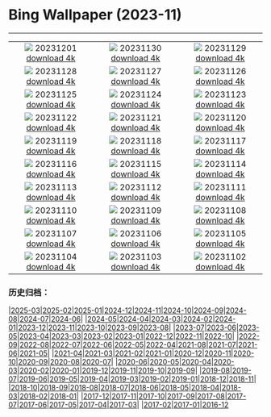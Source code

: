 # Bing Wallpaper (2023-11)
**************
| | | |
| :----: | :----: | :----: |
| ![](https://www.bing.com/th?id=OHR.IcebergAntarctica_IT-IT9598451046_1920x1080.jpg) 20231201 [download 4k](https://www.bing.com/th?id=OHR.IcebergAntarctica_IT-IT9598451046_UHD.jpg) | ![](https://www.bing.com/th?id=OHR.TrotternishStorr_IT-IT5546138012_1920x1080.jpg) 20231130 [download 4k](https://www.bing.com/th?id=OHR.TrotternishStorr_IT-IT5546138012_UHD.jpg) | ![](https://www.bing.com/th?id=OHR.TreeLighting_IT-IT9195386541_1920x1080.jpg) 20231129 [download 4k](https://www.bing.com/th?id=OHR.TreeLighting_IT-IT9195386541_UHD.jpg) |
| ![](https://www.bing.com/th?id=OHR.HumanKindness_IT-IT8962065761_1920x1080.jpg) 20231128 [download 4k](https://www.bing.com/th?id=OHR.HumanKindness_IT-IT8962065761_UHD.jpg) | ![](https://www.bing.com/th?id=OHR.RioNegro_IT-IT8563541659_1920x1080.jpg) 20231127 [download 4k](https://www.bing.com/th?id=OHR.RioNegro_IT-IT8563541659_UHD.jpg) | ![](https://www.bing.com/th?id=OHR.BradgateFallow_IT-IT7620518692_1920x1080.jpg) 20231126 [download 4k](https://www.bing.com/th?id=OHR.BradgateFallow_IT-IT7620518692_UHD.jpg) |
| ![](https://www.bing.com/th?id=OHR.TajoRiver_IT-IT6335699453_1920x1080.jpg) 20231125 [download 4k](https://www.bing.com/th?id=OHR.TajoRiver_IT-IT6335699453_UHD.jpg) | ![](https://www.bing.com/th?id=OHR.HallofMosses_IT-IT8394280522_1920x1080.jpg) 20231124 [download 4k](https://www.bing.com/th?id=OHR.HallofMosses_IT-IT8394280522_UHD.jpg) | ![](https://www.bing.com/th?id=OHR.TeideNational_IT-IT6647681954_1920x1080.jpg) 20231123 [download 4k](https://www.bing.com/th?id=OHR.TeideNational_IT-IT6647681954_UHD.jpg) |
| ![](https://www.bing.com/th?id=OHR.ValdiNon_IT-IT6962165513_1920x1080.jpg) 20231122 [download 4k](https://www.bing.com/th?id=OHR.ValdiNon_IT-IT6962165513_UHD.jpg) | ![](https://www.bing.com/th?id=OHR.GiornataAlbero_IT-IT4061721168_1920x1080.jpg) 20231121 [download 4k](https://www.bing.com/th?id=OHR.GiornataAlbero_IT-IT4061721168_UHD.jpg) | ![](https://www.bing.com/th?id=OHR.ChapmanAdventure_IT-IT1638129617_1920x1080.jpg) 20231120 [download 4k](https://www.bing.com/th?id=OHR.ChapmanAdventure_IT-IT1638129617_UHD.jpg) |
| ![](https://www.bing.com/th?id=OHR.FrozenBog_IT-IT1429362673_1920x1080.jpg) 20231119 [download 4k](https://www.bing.com/th?id=OHR.FrozenBog_IT-IT1429362673_UHD.jpg) | ![](https://www.bing.com/th?id=OHR.MilsePolarBear_IT-IT6547276065_1920x1080.jpg) 20231118 [download 4k](https://www.bing.com/th?id=OHR.MilsePolarBear_IT-IT6547276065_UHD.jpg) | ![](https://www.bing.com/th?id=OHR.BadRiver_IT-IT5930928466_1920x1080.jpg) 20231117 [download 4k](https://www.bing.com/th?id=OHR.BadRiver_IT-IT5930928466_UHD.jpg) |
| ![](https://www.bing.com/th?id=OHR.AthensAcropolis_IT-IT3514656411_1920x1080.jpg) 20231116 [download 4k](https://www.bing.com/th?id=OHR.AthensAcropolis_IT-IT3514656411_UHD.jpg) | ![](https://www.bing.com/th?id=OHR.SarekSweden_IT-IT3039153178_1920x1080.jpg) 20231115 [download 4k](https://www.bing.com/th?id=OHR.SarekSweden_IT-IT3039153178_UHD.jpg) | ![](https://www.bing.com/th?id=OHR.RussellLupines_IT-IT2361733458_1920x1080.jpg) 20231114 [download 4k](https://www.bing.com/th?id=OHR.RussellLupines_IT-IT2361733458_UHD.jpg) |
| ![](https://www.bing.com/th?id=OHR.OliveOrchard_IT-IT1918983389_1920x1080.jpg) 20231113 [download 4k](https://www.bing.com/th?id=OHR.OliveOrchard_IT-IT1918983389_UHD.jpg) | ![](https://www.bing.com/th?id=OHR.DiwaliAyodhya_IT-IT1029399441_1920x1080.jpg) 20231112 [download 4k](https://www.bing.com/th?id=OHR.DiwaliAyodhya_IT-IT1029399441_UHD.jpg) | ![](https://www.bing.com/th?id=OHR.ValDiFunes_IT-IT0203212451_1920x1080.jpg) 20231111 [download 4k](https://www.bing.com/th?id=OHR.ValDiFunes_IT-IT0203212451_UHD.jpg) |
| ![](https://www.bing.com/th?id=OHR.BadlandsSunrise_IT-IT9035430276_1920x1080.jpg) 20231110 [download 4k](https://www.bing.com/th?id=OHR.BadlandsSunrise_IT-IT9035430276_UHD.jpg) | ![](https://www.bing.com/th?id=OHR.NorwayBirch_IT-IT3144074333_1920x1080.jpg) 20231109 [download 4k](https://www.bing.com/th?id=OHR.NorwayBirch_IT-IT3144074333_UHD.jpg) | ![](https://www.bing.com/th?id=OHR.ManateeMama_IT-IT1827292679_1920x1080.jpg) 20231108 [download 4k](https://www.bing.com/th?id=OHR.ManateeMama_IT-IT1827292679_UHD.jpg) |
| ![](https://www.bing.com/th?id=OHR.KirkilaiTower_IT-IT0096866054_1920x1080.jpg) 20231107 [download 4k](https://www.bing.com/th?id=OHR.KirkilaiTower_IT-IT0096866054_UHD.jpg) | ![](https://www.bing.com/th?id=OHR.LagoPehoe_IT-IT9495444218_1920x1080.jpg) 20231106 [download 4k](https://www.bing.com/th?id=OHR.LagoPehoe_IT-IT9495444218_UHD.jpg) | ![](https://www.bing.com/th?id=OHR.SilencioSpain_IT-IT5372993928_1920x1080.jpg) 20231105 [download 4k](https://www.bing.com/th?id=OHR.SilencioSpain_IT-IT5372993928_UHD.jpg) |
| ![](https://www.bing.com/th?id=OHR.BisonSnow_IT-IT6079794906_1920x1080.jpg) 20231104 [download 4k](https://www.bing.com/th?id=OHR.BisonSnow_IT-IT6079794906_UHD.jpg) | ![](https://www.bing.com/th?id=OHR.ChiantiTuscany_IT-IT9257296555_1920x1080.jpg) 20231103 [download 4k](https://www.bing.com/th?id=OHR.ChiantiTuscany_IT-IT9257296555_UHD.jpg) | ![](https://www.bing.com/th?id=OHR.DeathValleySalt_IT-IT9897014974_1920x1080.jpg) 20231102 [download 4k](https://www.bing.com/th?id=OHR.DeathValleySalt_IT-IT9897014974_UHD.jpg) |

### 历史归档：

|[2025-03](/2025-03/2025-03.md)|[2025-02](/2025-02/2025-02.md)|[2025-01](/2025-01/2025-01.md)|[2024-12](/2024-12/2024-12.md)|[2024-11](/2024-11/2024-11.md)|[2024-10](/2024-10/2024-10.md)|[2024-09](/2024-09/2024-09.md)|[2024-08](/2024-08/2024-08.md)|[2024-07](/2024-07/2024-07.md)|[2024-06](/2024-06/2024-06.md)|
|[2024-05](/2024-05/2024-05.md)|[2024-04](/2024-04/2024-04.md)|[2024-03](/2024-03/2024-03.md)|[2024-02](/2024-02/2024-02.md)|[2024-01](/2024-01/2024-01.md)|[2023-12](/2023-12/2023-12.md)|[2023-11](/2023-11/2023-11.md)|[2023-10](/2023-10/2023-10.md)|[2023-09](/2023-09/2023-09.md)|[2023-08](/2023-08/2023-08.md)|
|[2023-07](/2023-07/2023-07.md)|[2023-06](/2023-06/2023-06.md)|[2023-05](/2023-05/2023-05.md)|[2023-04](/2023-04/2023-04.md)|[2023-03](/2023-03/2023-03.md)|[2023-02](/2023-02/2023-02.md)|[2023-01](/2023-01/2023-01.md)|[2022-12](/2022-12/2022-12.md)|[2022-11](/2022-11/2022-11.md)|[2022-10](/2022-10/2022-10.md)|
|[2022-09](/2022-09/2022-09.md)|[2022-08](/2022-08/2022-08.md)|[2022-07](/2022-07/2022-07.md)|[2022-06](/2022-06/2022-06.md)|[2022-05](/2022-05/2022-05.md)|[2022-04](/2022-04/2022-04.md)|[2021-08](/2021-08/2021-08.md)|[2021-07](/2021-07/2021-07.md)|[2021-06](/2021-06/2021-06.md)|[2021-05](/2021-05/2021-05.md)|
|[2021-04](/2021-04/2021-04.md)|[2021-03](/2021-03/2021-03.md)|[2021-02](/2021-02/2021-02.md)|[2021-01](/2021-01/2021-01.md)|[2020-12](/2020-12/2020-12.md)|[2020-11](/2020-11/2020-11.md)|[2020-10](/2020-10/2020-10.md)|[2020-09](/2020-09/2020-09.md)|[2020-08](/2020-08/2020-08.md)|[2020-07](/2020-07/2020-07.md)|
|[2020-06](/2020-06/2020-06.md)|[2020-05](/2020-05/2020-05.md)|[2020-04](/2020-04/2020-04.md)|[2020-03](/2020-03/2020-03.md)|[2020-02](/2020-02/2020-02.md)|[2020-01](/2020-01/2020-01.md)|[2019-12](/2019-12/2019-12.md)|[2019-11](/2019-11/2019-11.md)|[2019-10](/2019-10/2019-10.md)|[2019-09](/2019-09/2019-09.md)|
|[2019-08](/2019-08/2019-08.md)|[2019-07](/2019-07/2019-07.md)|[2019-06](/2019-06/2019-06.md)|[2019-05](/2019-05/2019-05.md)|[2019-04](/2019-04/2019-04.md)|[2019-03](/2019-03/2019-03.md)|[2019-02](/2019-02/2019-02.md)|[2019-01](/2019-01/2019-01.md)|[2018-12](/2018-12/2018-12.md)|[2018-11](/2018-11/2018-11.md)|
|[2018-10](/2018-10/2018-10.md)|[2018-09](/2018-09/2018-09.md)|[2018-08](/2018-08/2018-08.md)|[2018-07](/2018-07/2018-07.md)|[2018-06](/2018-06/2018-06.md)|[2018-05](/2018-05/2018-05.md)|[2018-04](/2018-04/2018-04.md)|[2018-03](/2018-03/2018-03.md)|[2018-02](/2018-02/2018-02.md)|[2018-01](/2018-01/2018-01.md)|
|[2017-12](/2017-12/2017-12.md)|[2017-11](/2017-11/2017-11.md)|[2017-10](/2017-10/2017-10.md)|[2017-09](/2017-09/2017-09.md)|[2017-08](/2017-08/2017-08.md)|[2017-07](/2017-07/2017-07.md)|[2017-06](/2017-06/2017-06.md)|[2017-05](/2017-05/2017-05.md)|[2017-04](/2017-04/2017-04.md)|[2017-03](/2017-03/2017-03.md)|
|[2017-02](/2017-02/2017-02.md)|[2017-01](/2017-01/2017-01.md)|[2016-12](/2016-12/2016-12.md)